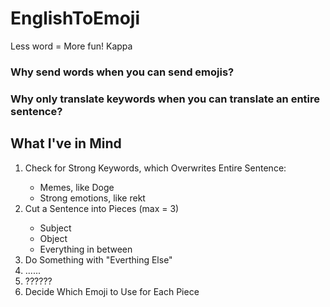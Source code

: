 # EnglishToEmoji
Less word = More fun! Kappa

<h3>Why send words when you can send emojis?</h3>
<h3>Why only translate keywords when you can translate an entire sentence?</h3>

<h2>What I've in Mind</h2>
<ol>
	<li>Check for Strong Keywords, which Overwrites Entire Sentence: </li>
	<ul>
		<li>Memes, like Doge</li>
		<li>Strong emotions, like rekt</li>
	</ul>
	<li>Cut a Sentence into Pieces (max = 3) </li>
	<ul>
		<li>Subject</li>
		<li>Object</li>
		<li>Everything in between</li>
	</ul>
	<li>Do Something with "Everthing Else"</li>
	<li> ...... </li>
	<li> ?????? </li>
	<li> Decide Which Emoji to Use for Each Piece</li>
</ol>